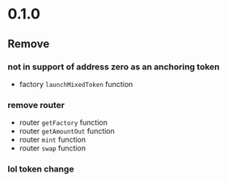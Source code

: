 # 0.1.0

## Remove

### not in support of address zero as an anchoring token
  
- factory ``launchMixedToken`` function

### remove router

- router ``getFactory``  function
- router ``getAmountOut`` function
- router ``mint`` function
- router ``swap`` function

### lol token change
